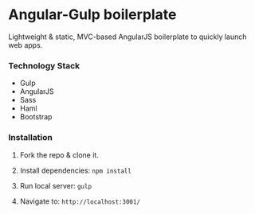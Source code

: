# Angular-Gulp boilerplate
Lightweight & static, MVC-based AngularJS boilerplate to quickly launch web apps.

### Technology Stack

* Gulp
* AngularJS
* Sass
* Haml
* Bootstrap

### Installation

1. Fork the repo & clone it.

2. Install dependencies: `npm install`

3. Run local server: `gulp`

4. Navigate to: `http://localhost:3001/`